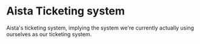 # Aista Ticketing system

Aista's ticketing system, implying the system we're currently
actually using ourselves as our ticketing system.
